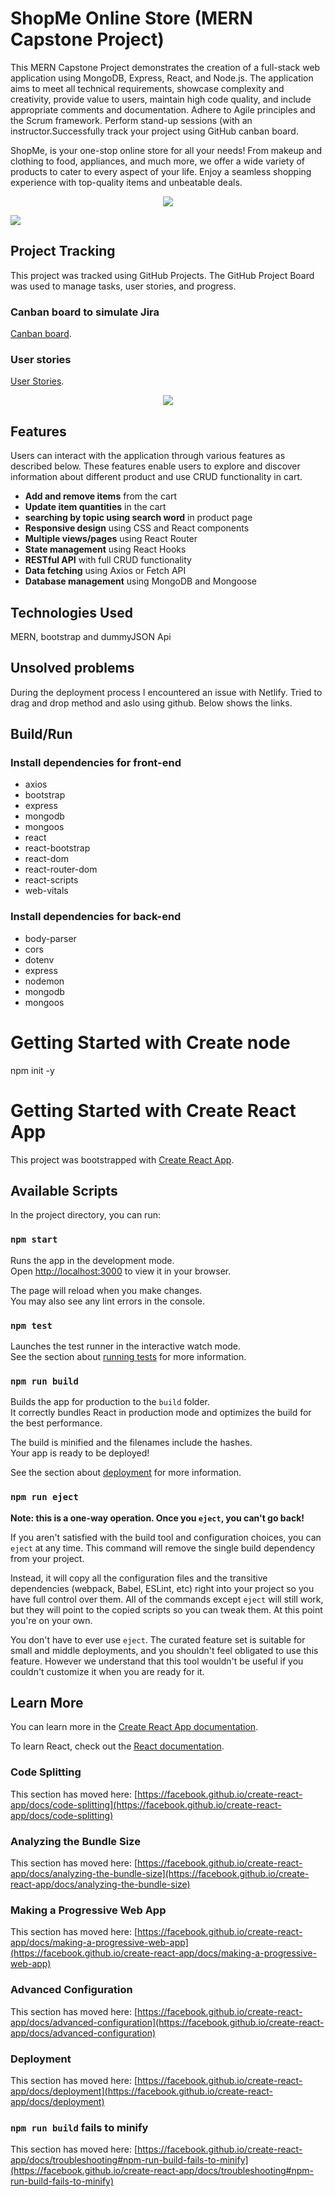# ShopMe Online Store (MERN Capstone Project)
This MERN Capstone Project demonstrates the creation of a full-stack web application using MongoDB, Express, React, and Node.js. The application aims to meet all technical requirements, showcase complexity and creativity, provide value to users, maintain high code quality, and include appropriate comments and documentation.
Adhere to Agile principles and the Scrum framework. Perform stand-up sessions (with an instructor.Successfully track your project using  GitHub canban board.

ShopMe, is your one-stop online store for all your needs! From makeup and clothing to food, appliances, and much more, we offer a wide variety of products to cater to every aspect of your life. Enjoy a seamless shopping experience with top-quality items and unbeatable deals.

<p align="center">
  <img src="./public/images/sc3.png">
</p>


<p align="left">
  <img src="./public/images/sc2.png">
</p>

## Project Tracking

This project was tracked using GitHub Projects. The GitHub Project Board was used to manage tasks, user stories, and progress.

### Canban board to simulate Jira
[Canban board](https://github.com/users/yeshi16/projects/3/views/1).

### User stories
[User Stories](https://github.com/yeshi16/shimelis_meba_shopme_capstone/issues).


<p align="center">
  <img src="./public/images/sc1.png">
</p>

## Features
Users can interact with the application through various features as described below. These features enable users to explore and discover information about different product and use CRUD functionality in cart. 

- **Add and remove items** from the cart
- **Update item quantities** in the cart
- **searching by topic using search word**  in product page
- **Responsive design** using CSS and React components
- **Multiple views/pages** using React Router
- **State management** using React Hooks
- **RESTful API** with full CRUD functionality
- **Data fetching** using Axios or Fetch API
- **Database management** using MongoDB and Mongoose




## Technologies Used
MERN, bootstrap and dummyJSON Api

## Unsolved problems
During the deployment process I encountered an issue with Netlify. Tried to drag and drop method and aslo using github. Below shows the links.

## Build/Run
### Install dependencies for front-end
  - axios
  - bootstrap
  - express
  - mongodb
  - mongoos
  - react
  - react-bootstrap
  - react-dom
  - react-router-dom
  - react-scripts
  - web-vitals

###  Install dependencies for back-end
  - body-parser
  - cors
  - dotenv
  - express
  - nodemon
  - mongodb
  - mongoos

# Getting Started with Create node 
npm init -y 

# Getting Started with Create React App

This project was bootstrapped with [Create React App](https://github.com/facebook/create-react-app).

## Available Scripts

In the project directory, you can run:

### `npm start`

Runs the app in the development mode.\
Open [http://localhost:3000](http://localhost:3000) to view it in your browser.

The page will reload when you make changes.\
You may also see any lint errors in the console.

### `npm test`

Launches the test runner in the interactive watch mode.\
See the section about [running tests](https://facebook.github.io/create-react-app/docs/running-tests) for more information.

### `npm run build`

Builds the app for production to the `build` folder.\
It correctly bundles React in production mode and optimizes the build for the best performance.

The build is minified and the filenames include the hashes.\
Your app is ready to be deployed!

See the section about [deployment](https://facebook.github.io/create-react-app/docs/deployment) for more information.

### `npm run eject`

**Note: this is a one-way operation. Once you `eject`, you can't go back!**

If you aren't satisfied with the build tool and configuration choices, you can `eject` at any time. This command will remove the single build dependency from your project.

Instead, it will copy all the configuration files and the transitive dependencies (webpack, Babel, ESLint, etc) right into your project so you have full control over them. All of the commands except `eject` will still work, but they will point to the copied scripts so you can tweak them. At this point you're on your own.

You don't have to ever use `eject`. The curated feature set is suitable for small and middle deployments, and you shouldn't feel obligated to use this feature. However we understand that this tool wouldn't be useful if you couldn't customize it when you are ready for it.

## Learn More

You can learn more in the [Create React App documentation](https://facebook.github.io/create-react-app/docs/getting-started).

To learn React, check out the [React documentation](https://reactjs.org/).

### Code Splitting

This section has moved here: [https://facebook.github.io/create-react-app/docs/code-splitting](https://facebook.github.io/create-react-app/docs/code-splitting)

### Analyzing the Bundle Size

This section has moved here: [https://facebook.github.io/create-react-app/docs/analyzing-the-bundle-size](https://facebook.github.io/create-react-app/docs/analyzing-the-bundle-size)

### Making a Progressive Web App

This section has moved here: [https://facebook.github.io/create-react-app/docs/making-a-progressive-web-app](https://facebook.github.io/create-react-app/docs/making-a-progressive-web-app)

### Advanced Configuration

This section has moved here: [https://facebook.github.io/create-react-app/docs/advanced-configuration](https://facebook.github.io/create-react-app/docs/advanced-configuration)

### Deployment

This section has moved here: [https://facebook.github.io/create-react-app/docs/deployment](https://facebook.github.io/create-react-app/docs/deployment)

### `npm run build` fails to minify

This section has moved here: [https://facebook.github.io/create-react-app/docs/troubleshooting#npm-run-build-fails-to-minify](https://facebook.github.io/create-react-app/docs/troubleshooting#npm-run-build-fails-to-minify)
